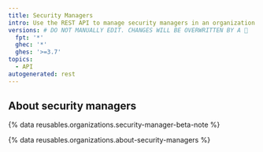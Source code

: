 ```yaml
---
title: Security Managers
intro: Use the REST API to manage security managers in an organization.
versions: # DO NOT MANUALLY EDIT. CHANGES WILL BE OVERWRITTEN BY A 🤖
  fpt: '*'
  ghec: '*'
  ghes: '>=3.7'
topics:
  - API
autogenerated: rest
---
```


## About security managers

{% data reusables.organizations.security-manager-beta-note %}

{% data reusables.organizations.about-security-managers %}

<!-- Content after this section is automatically generated -->
